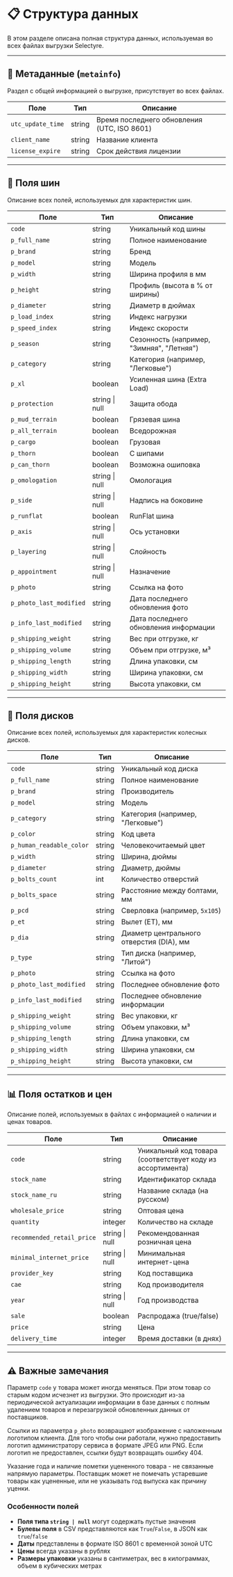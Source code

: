 # 📋 Структура данных

В этом разделе описана полная структура данных, используемая во всех файлах выгрузки Selectyre.

---

## 🧠 Метаданные (`metainfo`)

Раздел с общей информацией о выгрузке, присутствует во всех файлах.

| Поле               | Тип     | Описание                         |
|--------------------|---------|----------------------------------|
| `utc_update_time`  | string  | Время последнего обновления (UTC, ISO 8601) |
| `client_name`      | string  | Название клиента                 |
| `license_expire`   | string  | Срок действия лицензии |

---

## 🛞 Поля шин

Описание всех полей, используемых для характеристик шин.

| Поле                | Тип      | Описание                                  |
|---------------------|----------|-------------------------------------------|
| `code`              | string   | Уникальный код шины                       |
| `p_full_name`       | string   | Полное наименование                       |
| `p_brand`           | string   | Бренд                                     |
| `p_model`           | string   | Модель                                    |
| `p_width`           | string   | Ширина профиля в мм                       |
| `p_height`          | string   | Профиль (высота в % от ширины)            |
| `p_diameter`        | string   | Диаметр в дюймах                          |
| `p_load_index`      | string   | Индекс нагрузки                           |
| `p_speed_index`     | string   | Индекс скорости                           |
| `p_season`          | string   | Сезонность (например, "Зимняя", "Летняя") |
| `p_category`        | string   | Категория (например, "Легковые")          |
| `p_xl`              | boolean  | Усиленная шина (Extra Load)               |
| `p_protection`      | string \| null | Защита обода                              |
| `p_mud_terrain`     | boolean  | Грязевая шина                             |
| `p_all_terrain`     | boolean  | Вседорожная                               |
| `p_cargo`           | boolean  | Грузовая                                  |
| `p_thorn`           | boolean  | С шипами                                  |
| `p_can_thorn`       | boolean  | Возможна ошиповка                         |
| `p_omologation`     | string \| null | Омологация                                |
| `p_side`            | string \| null | Надпись на боковине                       |
| `p_runflat`         | boolean  | RunFlat шина                              |
| `p_axis`            | string \| null | Ось установки                             |
| `p_layering`        | string \| null | Слойность                                 |
| `p_appointment`     | string \| null | Назначение                                |
| `p_photo`           | string   | Ссылка на фото                            |
| `p_photo_last_modified` | string | Дата последнего обновления фото           |
| `p_info_last_modified`  | string | Дата последнего обновления информации     |
| `p_shipping_weight`     | string | Вес при отгрузке, кг                      |
| `p_shipping_volume`     | string | Объем при отгрузке, м³                    |
| `p_shipping_length`     | string | Длина упаковки, см                        |
| `p_shipping_width`      | string | Ширина упаковки, см                       |
| `p_shipping_height`     | string | Высота упаковки, см                       |

---

## 🔘 Поля дисков

Описание всех полей, используемых для характеристик колесных дисков.

| Поле                | Тип      | Описание |
|---------------------|----------|----------|
| `code`              | string   | Уникальный код диска |
| `p_full_name`       | string   | Полное наименование |
| `p_brand`           | string   | Производитель |
| `p_model`           | string   | Модель |
| `p_category`        | string   | Категория (например, "Легковые") |
| `p_color`           | string   | Код цвета |
| `p_human_readable_color` | string | Человекочитаемый цвет |
| `p_width`           | string   | Ширина, дюймы |
| `p_diameter`        | string   | Диаметр, дюймы |
| `p_bolts_count`     | int      | Количество отверстий |
| `p_bolts_space`     | string   | Расстояние между болтами, мм |
| `p_pcd`             | string   | Сверловка (например, `5x105`) |
| `p_et`              | string   | Вылет (ET), мм |
| `p_dia`             | string   | Диаметр центрального отверстия (DIA), мм |
| `p_type`            | string   | Тип диска (например, "Литой") |
| `p_photo`           | string   | Ссылка на фото |
| `p_photo_last_modified` | string | Последнее обновление фото |
| `p_info_last_modified`  | string | Последнее обновление информации |
| `p_shipping_weight`     | string | Вес упаковки, кг |
| `p_shipping_volume`     | string | Объем упаковки, м³ |
| `p_shipping_length`     | string | Длина упаковки, см |
| `p_shipping_width`      | string | Ширина упаковки, см |
| `p_shipping_height`     | string | Высота упаковки, см |

---

## 📊 Поля остатков и цен

Описание полей, используемых в файлах с информацией о наличии и ценах товаров.

| Поле                       | Тип          | Описание                               |
|----------------------------|--------------|----------------------------------------|
| `code`                     | string       | Уникальный код товара (соответствует коду из ассортимента) |
| `stock_name`               | string       | Идентификатор склада                   |
| `stock_name_ru`            | string       | Название склада (на русском)           |
| `wholesale_price`          | string       | Оптовая цена                           |
| `quantity`                 | integer      | Количество на складе                   |
| `recommended_retail_price` | string \| null | Рекомендованная розничная цена         |
| `minimal_internet_price`   | string \| null | Минимальная интернет-цена              |
| `provider_key`             | string       | Код поставщика                         |
| `cae`                      | string       | Код производителя                      |
| `year`                     | string \| null | Год производства                       |
| `sale`                     | boolean      | Распродажа (true/false)                |
| `price`                    | string       | Цена                                   |
| `delivery_time`            | integer      | Время доставки (в днях)                |

---

## ⚠️ Важные замечания

Параметр `code` у товара может иногда меняться. При этом товар со старым кодом исчезнет из выгрузки. 
Это происходит из-за периодической актуализации информации в базе данных с полным удалением товаров и перезагрузкой обновленных данных от поставщиков.

Ссылки из параметра `p_photo` возвращают изображение с наложенным логотипом клиента. 
Для того чтобы они работали, нужно предоставить логотип администратору сервиса в формате JPEG или PNG. 
Если логотип не предоставлен, ссылки будут возвращать ошибку 404.

Указание года и наличие пометки уцененного товара - не связанные напрямую параметры. 
Поставщик может не помечать устаревшие товары как уцененные, или не указывать год выпуска как причину уценки.

### Особенности полей

- **Поля типа `string | null`** могут содержать пустые значения
- **Булевы поля** в CSV представляются как `True`/`False`, в JSON как `true`/`false`  
- **Даты** представлены в формате ISO 8601 с временной зоной UTC
- **Цены** всегда указаны в рублях
- **Размеры упаковки** указаны в сантиметрах, вес в килограммах, объем в кубических метрах 